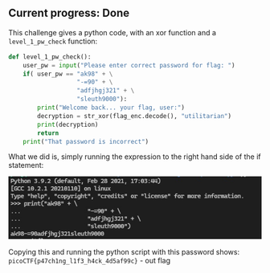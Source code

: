 ## Current progress: Done

This challenge gives a python code, with an xor function and a `level_1_pw_check` function:

```py
def level_1_pw_check():
    user_pw = input("Please enter correct password for flag: ")
    if( user_pw == "ak98" + \
                   "-=90" + \
                   "adfjhgj321" + \
                   "sleuth9000"):
        print("Welcome back... your flag, user:")
        decryption = str_xor(flag_enc.decode(), "utilitarian")
        print(decryption)
        return
    print("That password is incorrect") 
```

What we did is, simply running the expression to the right hand side of the if statement:

![patchme-python-out](patchme.jpg)

Copying this and running the python script with this password shows:
`picoCTF{p47ch1ng_l1f3_h4ck_4d5af99c}` - out flag